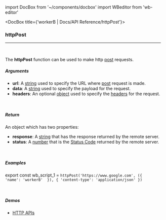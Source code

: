 import DocBox from '~/components/docbox'
import WBeditor from 'wb-editor'

<DocBox title={'workerB | Docs/API Reference/httpPost'}>


### **httpPost**
<hr/>
<br/>


The **httpPost** function can be used to make http [post](https://developer.mozilla.org/en-US/docs/Web/HTTP/Methods/POST) requests.
<br/>

##### Arguments

-   **url**: A [string](https://developer.mozilla.org/docs/Web/JavaScript/Reference/Global_Objects/String) used to specify the URL where [post](https://developer.mozilla.org/en-US/docs/Web/HTTP/Methods/POST) request is made.
-   **data**: A [string](https://developer.mozilla.org/docs/Web/JavaScript/Reference/Global_Objects/String) used to specify the payload for the request.
-   **headers**: An optional [object](https://developer.mozilla.org/docs/Web/JavaScript/Reference/Global_Objects/Object) used to specify the [headers](https://developer.mozilla.org/en-US/docs/Glossary/HTTP_header) for the request.

<br/>

##### Return

An object which has two properties:
-  **response**: A [string](https://developer.mozilla.org/docs/Web/JavaScript/Reference/Global_Objects/String) that has the response returned by the remote server.
-  **status**: A [number](https://developer.mozilla.org/docs/Web/JavaScript/Reference/Global_Objects/Number) that is the [Status Code](https://developer.mozilla.org/en-US/docs/Web/HTTP/Status) returned by the remote server.

<br/>

##### Examples

export const wb_script_1 = `httpPost('https://www.google.com', ({ 
    'name': 'workerB' 
}), {
    'content-type': 'application/json'
})
`

<WBeditor
    code = {wb_script_1}
    readOnly = {true}
    showShareIcon={false}
    showRunButton={false}
/>

<br/>

##### Demos
-   [HTTP APIs](/demos/httpapis)

</DocBox>